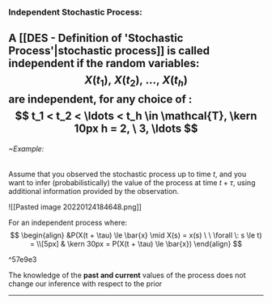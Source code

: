 ### Independent Stochastic Process:
A [[DES - Definition of 'Stochastic Process'|stochastic process]] is called **independent** if the random variables:
$$
X(t_1), \ X(t_2), \ \ldots, \ X(t_h)
$$
are **independent**, for any choice of :
$$
t_1 < t_2 < \ldots < t_h \in \mathcal{T}, \kern 10px h = 2, \ 3, \ldots
$$
---
###### ~Example: 
Assume that you observed the stochastic process up to time $t$, and you want to infer (probabilistically) the value of the process at time $t + \tau$, using additional information provided by the observation.

![[Pasted image 20220124184648.png]]

For an independent process where:
$$
\begin{align}
&P(X(t + \tau) \le \bar{x} \mid X(s) = x(s) \ \ \forall \: s \le t) = 
\\[5px]
& \kern 30px = P(X(t + \tau) \le \bar{x})
\end{align}
$$

^57e9e3

The knowledge of the **past and current** values of the process does not change our inference with respect to the prior

---